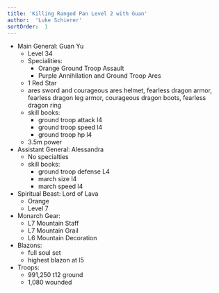 ```yaml
---
title: 'Killing Ranged Pan Level 2 with Guan'
author:  'Luke Schierer'
sortOrder:  1
---
```


* Main General: Guan Yu
  * Level 34
  * Specialities:
    * Orange Ground Troop Assault
    * Purple Annihilation and Ground Troop Ares
  * 1 Red Star
  * ares sword and courageous ares helmet, fearless dragon armor, fearless dragon leg armor, courageous dragon boots, fearless dragon ring
  * skill books:
    * ground troop attack l4
    * ground troop speed l4
    * ground troop hp l4
  * 3.5m power
* Assistant General: Alessandra
  * No specialties
  * skill books:
    * ground troop defense L4
    * march size l4
    * march speed l4
* Spiritual Beast: Lord of Lava
  * Orange
  * Level 7
* Monarch Gear:
  * L7 Mountain Staff
  * L7 Mountain Grail
  * L6 Mountain Decoration
* Blazons:
  * full soul set
  * highest blazon at l5
* Troops:
  * 991,250 t12 ground
  * 1,080 wounded

